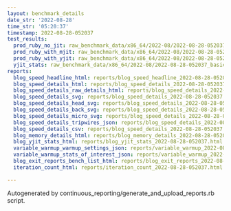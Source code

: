 ```yaml
---
layout: benchmark_details
date_str: '2022-08-28'
time_str: '05:20:37'
timestamp: 2022-08-28-052037
test_results:
  prod_ruby_no_jit: raw_benchmark_data/x86_64/2022-08/2022-08-28-052037_basic_benchmark_prod_ruby_no_jit.json
  prod_ruby_with_mjit: raw_benchmark_data/x86_64/2022-08/2022-08-28-052037_basic_benchmark_prod_ruby_with_mjit.json
  prod_ruby_with_yjit: raw_benchmark_data/x86_64/2022-08/2022-08-28-052037_basic_benchmark_prod_ruby_with_yjit.json
  yjit_stats: raw_benchmark_data/x86_64/2022-08/2022-08-28-052037_basic_benchmark_yjit_stats.json
reports:
  blog_speed_headline_html: reports/blog_speed_headline_2022-08-28-052037.html
  blog_speed_details_html: reports/blog_speed_details_2022-08-28-052037.html
  blog_speed_details_raw_details_html: reports/blog_speed_details_2022-08-28-052037.raw_details.html
  blog_speed_details_svg: reports/blog_speed_details_2022-08-28-052037.svg
  blog_speed_details_head_svg: reports/blog_speed_details_2022-08-28-052037.head.svg
  blog_speed_details_back_svg: reports/blog_speed_details_2022-08-28-052037.back.svg
  blog_speed_details_micro_svg: reports/blog_speed_details_2022-08-28-052037.micro.svg
  blog_speed_details_tripwires_json: reports/blog_speed_details_2022-08-28-052037.tripwires.json
  blog_speed_details_csv: reports/blog_speed_details_2022-08-28-052037.csv
  blog_memory_details_html: reports/blog_memory_details_2022-08-28-052037.html
  blog_yjit_stats_html: reports/blog_yjit_stats_2022-08-28-052037.html
  variable_warmup_warmup_settings_json: reports/variable_warmup_2022-08-28-052037.warmup_settings.json
  variable_warmup_stats_of_interest_json: reports/variable_warmup_2022-08-28-052037.stats_of_interest.json
  blog_exit_reports_bench_list_html: reports/blog_exit_reports_2022-08-28-052037.bench_list.html
  iteration_count_html: reports/iteration_count_2022-08-28-052037.html

---
```

Autogenerated by continuous_reporting/generate_and_upload_reports.rb script.
